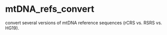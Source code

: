 # mtDNA_refs_convert

convert several versions of mtDNA reference sequences (rCRS vs. RSRS vs. HG19).
